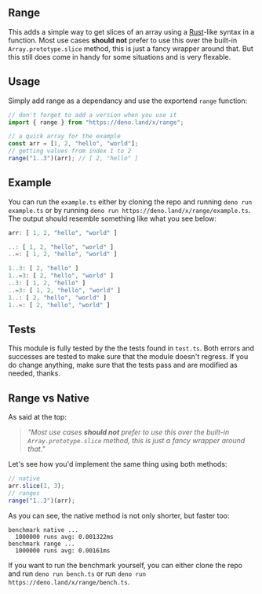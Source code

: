 ## Range

This adds a simple way to get slices of an array using a [Rust]-like syntax in a
function. Most use cases **should not** prefer to use this over the built-in
`Array.prototype.slice` method, this is just a fancy wrapper around that. But
this still does come in handy for some situations and is very flexable.

## Usage

Simply add range as a dependancy and use the exportend `range` function:

```ts
// don't forget to add a version when you use it
import { range } from "https://deno.land/x/range";

// a quick array for the example
const arr = [1, 2, "hello", "world"];
// getting values from index 1 to 2
range("1..3")(arr); // [ 2, "hello" ]
```

## Example

You can run the `example.ts` either by cloning the repo and running
`deno run example.ts` or by running
`deno run https://deno.land/x/range/example.ts`. The output should resemble
something like what you see below:

```ts
arr: [ 1, 2, "hello", "world" ]

..: [ 1, 2, "hello", "world" ]
..=: [ 1, 2, "hello", "world" ]

1..3: [ 2, "hello" ]
1..=3: [ 2, "hello", "world" ]
..3: [ 1, 2, "hello" ]
..=3: [ 1, 2, "hello", "world" ]
1..: [ 2, "hello", "world" ]
1..=: [ 2, "hello", "world" ]
```

## Tests

This module is fully tested by the the tests found in `test.ts`. Both errors and
successes are tested to make sure that the module doesn't regress. If you do
change anything, make sure that the tests pass and are modified as needed,
thanks.

[Rust]: https://rust-lang.org

## Range vs Native

As said at the top:

> _"Most use cases **should not** prefer to use this over the built-in
> `Array.prototype.slice` method, this is just a fancy wrapper around that."_

Let's see how you'd implement the same thing using both methods:

```ts
// native
arr.slice(1, 3);
// ranges
range("1..3")(arr);
```

As you can see, the native method is not only shorter, but faster too:

```
benchmark native ... 
  1000000 runs avg: 0.001322ms
benchmark range ... 
  1000000 runs avg: 0.00161ms
```

If you want to run the benchmark yourself, you can either clone the repo and run
`deno run bench.ts` or run `deno run https://deno.land/x/range/bench.ts`.
